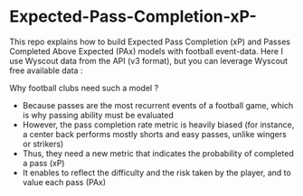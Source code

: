 # Expected-Pass-Completion-xP-

This repo explains how to build Expected Pass Completion (xP) and Passes Completed Above Expected (PAx) models with football event-data.
Here I use Wyscout data from the API (v3 format), but you can leverage Wyscout free available data :

Why football clubs need such a model ?
- Because passes are the most recurrent events of a football game, which is why passing ability must be evaluated
- However, the pass completion rate metric is heavily biased (for instance, a center back performs mostly shorts and easy passes, unlike wingers or strikers)
- Thus, they need a new metric that indicates the probability of completed a pass (xP)
- It enables to reflect the difficulty and the risk taken by the player, and to value each pass (PAx)
